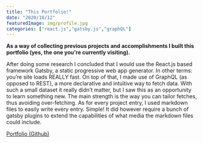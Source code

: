 ```yaml
---
title: "This Portfolio!​"
date: "2020/10/12"
featuredImage: img/profile.jpg
categories: ["react.js","gatsby.js","graphQL"]
---
```


**As a way of collecting previous projects and accomplishments I built this portfolio (yes, the one you're currently visiting).**

After doing some research I concluded that I would use the React.js based framework Gatsby, a static progressive web app generator. In other terms: you’re site loads REALLY fast. On top of that, I made use of GraphQL (as opposed to REST), a more declarative and intuitive way to fetch data. With such a small dataset it really didn’t matter, but I saw this as an opportunity to learn something new. The main strength is the way you can tailor fetches, thus avoiding over-fetching. As for every project entry, I used markdown files to easily write every entry. Simple! It did however require a bunch of gatsby plugins to extend the capabilities of what media the markdown files could include. 

[Portfolio (Github)](https://github.com/MangoGott/Portfolio/tree/local_portfolio)
